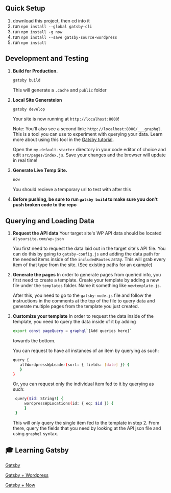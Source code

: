 ## Quick Setup

1. download this project, then cd into it
2. run `npm install --global gatsby-cli`
3. run `npm install -g now`
4. run `npm install --save gatsby-source-wordpress`
5. run `npm install`

## Development and Testing

1. **Build for Production.**

   ```sh
   gatsby build
   ```

   This will generate a `.cache` and `public` folder

2. **Local Site Generateion**

   ```sh
   gatsby develop
   ```

   Your site is now running at `http://localhost:8000`!

   Note: You'll also see a second link: `http://localhost:8000/___graphql`. This is a tool you can use to experiment with querying your data. Learn more about using this tool in the [Gatsby tutorial](https://www.gatsbyjs.org/tutorial/part-five/#introducing-graphiql).

   Open the `my-default-starter` directory in your code editor of choice and edit `src/pages/index.js`. Save your changes and the browser will update in real time!

3. **Generate Live Temp Site.**

   ```sh
   now
   ```

   You should recieve a temporary url to test with after this

4. **Before pushing, be sure to run `gatsby build` to make sure you don't push broken code to the repo**

## Querying and Loading Data

1. **Request the API data**
   Your target site's WP API data should be located at `yoursite.com/wp-json`

   You first need to request the data laid out in the target site's API file. You can do this by going to `gatsby-config.js` and adding the data path for the needed items inside of the `includedRoutes` array.
   This will grab every item of that type from the site.
   (See existing paths for an example)

2. **Generate the pages**
   In order to generate pages from queried info, you first need to create a template. Create your template by adding a new file under the `templates` folder. Name it something like `newtemplate.js`.

   After this, you need to go to the `gatsby-node.js` file and follow the instructions in the comments at the top of the file to query data and generate multiple pages from the template you just created.

3. **Customize your template**
   In order to request the data inside of the template, you need to query the data inside of it by adding

   ```sh
   export const pageQuery = graphql`[Add queries here]`
   ```

   towards the bottom.

   You can request to have all instances of an item by querying as such:

   ```sh
   query {
      allWordpressWpLeader(sort: { fields: [date] }) {
      }
   }
   ```

   Or, you can request only the individual item fed to it by querying as such:

   ```sh
    query($id: String!) {
        wordpressWpLocations(id: { eq: $id }) {
        }
    }
   ```

   This will only query the single item fed to the template in step 2.
   From there, query the fields that you need by looking at the API json file and using `graphql` syntax.

## 🎓 Learning Gatsby

[Gatsby](https://www.gatsbyjs.org/docs/)

[Gatsby + Wordpress](https://www.gatsbyjs.org/packages/gatsby-source-wordpress/)

[Gatsby + Now](https://www.gatsbyjs.org/docs/deploying-to-now/)
